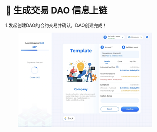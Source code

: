 # 👏 生成交易 DAO 信息上链

1.发起创建DAO的合约交易并确认，DAO创建完成！

<figure><img src="../../.gitbook/assets/image.png" alt=""><figcaption></figcaption></figure>
